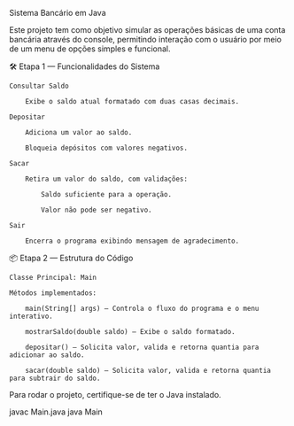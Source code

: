  Sistema Bancário em Java

Este projeto tem como objetivo simular as operações básicas de uma conta bancária através do console, permitindo interação com o usuário por meio de um menu de opções simples e funcional.

🛠 Etapa 1 — Funcionalidades do Sistema

    Consultar Saldo

        Exibe o saldo atual formatado com duas casas decimais.

    Depositar

        Adiciona um valor ao saldo.

        Bloqueia depósitos com valores negativos.

    Sacar

        Retira um valor do saldo, com validações:

            Saldo suficiente para a operação.

            Valor não pode ser negativo.

    Sair

        Encerra o programa exibindo mensagem de agradecimento.


📦 Etapa 2 — Estrutura do Código

    Classe Principal: Main

    Métodos implementados:

        main(String[] args) — Controla o fluxo do programa e o menu interativo.

        mostrarSaldo(double saldo) — Exibe o saldo formatado.

        depositar() — Solicita valor, valida e retorna quantia para adicionar ao saldo.

        sacar(double saldo) — Solicita valor, valida e retorna quantia para subtrair do saldo.

Para rodar o projeto, certifique-se de ter o Java instalado.

javac Main.java
java Main
